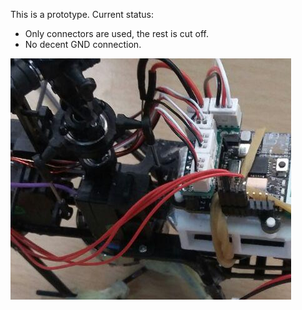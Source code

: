 This is a prototype. Current status:

* Only connectors are used, the rest is cut off.
* No decent GND connection.

![Connectors only](images/connectors_only.png)
